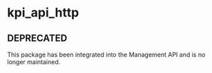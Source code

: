 # kpi_api_http

## DEPRECATED 

This package has been integrated into the Management API and is no longer maintained.
